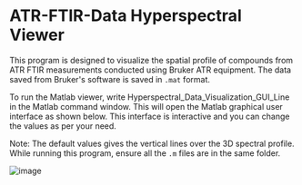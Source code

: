 # ATR-FTIR-Data Hyperspectral Viewer
This program is designed to visualize the spatial profile of compounds from ATR FTIR measurements conducted using Bruker ATR equipment. The data saved from Bruker's software is saved in `.mat` format. 

To run the Matlab viewer, write Hyperspectral_Data_Visualization_GUI_Line in the Matlab command window. 
This will open the Matlab graphical user interface as shown below. This interface is interactive and you can change the values as per your need. 

Note: The default values gives the vertical lines over the 3D spectral profile. While running this program, ensure all the `.m` files are in the same folder.

![image](https://github.com/user-attachments/assets/0fed4b5a-e4c6-40ae-8899-769252a948a1)


